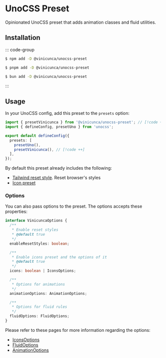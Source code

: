 # UnoCSS Preset

Opinionated UnoCSS preset that adds animation classes and fluid utilities.

## Installation

::: code-group

```sh [npm]
$ npm add -D @vinicunca/unocss-preset
```

```sh [pnpm]
$ pnpm add -D @vinicunca/unocss-preset
```

```sh [bun]
$ bun add -D @vinicunca/unocss-preset
```

:::

## Usage

In your UnoCSS config, add this preset to the `presets` option:

```ts
import { presetVinicunca } from '@vinicunca/unocss-preset'; // [!code ++]
import { defineConfig, presetUno } from 'unocss';

export default defineConfig({
  presets: [
    presetUno(),
    presetVinicunca(), // [!code ++]
  ],
});
```

By default this preset already includes the following:

- [Tailwind reset style](https://unocss.dev/guide/style-reset#tailwind). Reset browser's styles
- [Icon preset](https://unocss.dev/presets/icons)

### Options

You can also pass options to the preset. The options accepts these properties:

```ts
interface VinicuncaOptions {
  /**
   * Enable reset styles
   * @default true
   */
  enableResetStyles: boolean;

  /**
   * Enable icons preset and the options of it
   * @default true
   */
  icons: boolean | IconsOptions;

  /**
   * Options for animations
   */
  animationOptions: AnimationOptions;

  /**
   * Options for fluid rules
   */
  fluidOptions: FluidOptions;
}
```

Please refer to these pages for more information regarding the options:

- [IconsOptions](https://unocss.dev/presets/icons#options)
- [FluidOptions](/fluid/usage)
- [AnimationOptions](/animations/usage)
